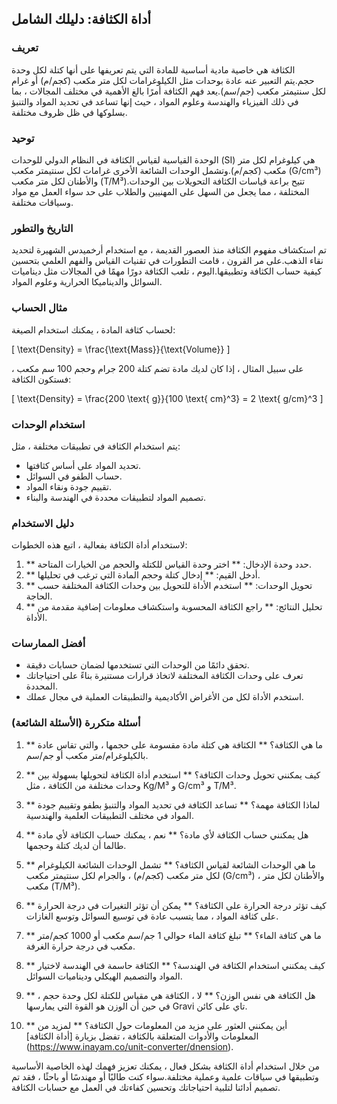 ## أداة الكثافة: دليلك الشامل

### تعريف
الكثافة هي خاصية مادية أساسية للمادة التي يتم تعريفها على أنها كتلة لكل وحدة حجم.يتم التعبير عنه عادة بوحدات مثل الكيلوغرامات لكل متر مكعب (كجم/م) أو غرام لكل سنتيمتر مكعب (جم/سم).يعد فهم الكثافة أمرًا بالغ الأهمية في مختلف المجالات ، بما في ذلك الفيزياء والهندسة وعلوم المواد ، حيث إنها تساعد في تحديد المواد والتنبؤ بسلوكها في ظل ظروف مختلفة.

### توحيد
الوحدة القياسية لقياس الكثافة في النظام الدولي للوحدات (SI) هي كيلوغرام لكل متر مكعب (كجم/م).وتشمل الوحدات الشائعة الأخرى غرامات لكل سنتيمتر مكعب (G/cm³) والأطنان لكل متر مكعب (T/M³).تتيح براعة قياسات الكثافة التحويلات بين الوحدات المختلفة ، مما يجعل من السهل على المهنيين والطلاب على حد سواء العمل مع مواد وسياقات مختلفة.

### التاريخ والتطور
تم استكشاف مفهوم الكثافة منذ العصور القديمة ، مع استخدام أرخميدس الشهيرة لتحديد نقاء الذهب.على مر القرون ، قامت التطورات في تقنيات القياس والفهم العلمي بتحسين كيفية حساب الكثافة وتطبيقها.اليوم ، تلعب الكثافة دورًا مهمًا في المجالات مثل ديناميات السوائل والديناميكا الحرارية وعلوم المواد.

### مثال الحساب
لحساب كثافة المادة ، يمكنك استخدام الصيغة:

\[ \text{Density} = \frac{\text{Mass}}{\text{Volume}} \]

على سبيل المثال ، إذا كان لديك مادة تضم كتلة 200 جرام وحجم 100 سم مكعب ، فستكون الكثافة:

\[ \text{Density} = \frac{200 \text{ g}}{100 \text{ cm}^3} = 2 \text{ g/cm}^3 \]

### استخدام الوحدات
يتم استخدام الكثافة في تطبيقات مختلفة ، مثل:
- تحديد المواد على أساس كثافتها.
- حساب الطفو في السوائل.
- تقييم جودة ونقاء المواد.
- تصميم المواد لتطبيقات محددة في الهندسة والبناء.

### دليل الاستخدام
لاستخدام أداة الكثافة بفعالية ، اتبع هذه الخطوات:
1. ** حدد وحدة الإدخال: ** اختر وحدة القياس للكتلة والحجم من الخيارات المتاحة.
2. ** أدخل القيم: ** إدخال كتلة وحجم المادة التي ترغب في تحليلها.
3. ** تحويل الوحدات: ** استخدم الأداة للتحويل بين وحدات الكثافة المختلفة حسب الحاجة.
4. ** تحليل النتائج: ** راجع الكثافة المحسوبة واستكشاف معلومات إضافية مقدمة من الأداة.

### أفضل الممارسات
- تحقق دائمًا من الوحدات التي تستخدمها لضمان حسابات دقيقة.
- تعرف على وحدات الكثافة المختلفة لاتخاذ قرارات مستنيرة بناءً على احتياجاتك المحددة.
- استخدم الأداة لكل من الأغراض الأكاديمية والتطبيقات العملية في مجال عملك.

### أسئلة متكررة (الأسئلة الشائعة)

1. ** ما هي الكثافة؟ **
الكثافة هي كتلة مادة مقسومة على حجمها ، والتي تقاس عادة بالكيلوغرام/متر مكعب أو جم/سم.

2. ** كيف يمكنني تحويل وحدات الكثافة؟ **
استخدم أداة الكثافة لتحويلها بسهولة بين وحدات مختلفة من الكثافة ، مثل Kg/M³ و G/cm³ و T/M³.

3. ** لماذا الكثافة مهمة؟ **
تساعد الكثافة في تحديد المواد والتنبؤ بطفو وتقييم جودة المواد في مختلف التطبيقات العلمية والهندسية.

4. ** هل يمكنني حساب الكثافة لأي مادة؟ **
نعم ، يمكنك حساب الكثافة لأي مادة طالما أن لديك كتلة وحجمها.

5. ** ما هي الوحدات الشائعة لقياس الكثافة؟ **
تشمل الوحدات الشائعة الكيلوغرام لكل متر مكعب (كجم/م) ، والجرام لكل سنتيمتر مكعب (G/cm³) ، والأطنان لكل متر مكعب (T/M³).

6. ** كيف تؤثر درجة الحرارة على الكثافة؟ **
يمكن أن تؤثر التغيرات في درجة الحرارة على كثافة المواد ، مما يتسبب عادة في توسيع السوائل وتوسع الغازات.

7. ** ما هي كثافة الماء؟ **
تبلغ كثافة الماء حوالي 1 جم/سم مكعب أو 1000 كجم/متر مكعب في درجة حرارة الغرفة.

8. ** كيف يمكنني استخدام الكثافة في الهندسة؟ **
الكثافة حاسمة في الهندسة لاختيار المواد والتصميم الهيكلي وديناميات السوائل.

9. ** هل الكثافة هي نفس الوزن؟ **
لا ، الكثافة هي مقياس للكتلة لكل وحدة حجم ، في حين أن الوزن هو القوة التي يمارسها Gravi تاي على كائن.

10. ** أين يمكنني العثور على مزيد من المعلومات حول الكثافة؟ **
لمزيد من المعلومات والأدوات المتعلقة بالكثافة ، تفضل بزيارة [أداة الكثافة] (https://www.inayam.co/unit-converter/dnension).

من خلال استخدام أداة الكثافة بشكل فعال ، يمكنك تعزيز فهمك لهذه الخاصية الأساسية وتطبيقها في سياقات علمية وعملية مختلفة.سواء كنت طالبًا أو مهندسًا أو باحثًا ، فقد تم تصميم أدائنا لتلبية احتياجاتك وتحسين كفاءتك في العمل مع حسابات الكثافة.